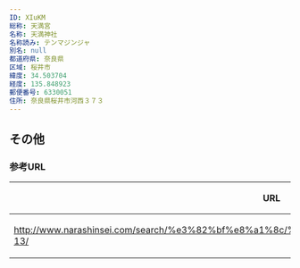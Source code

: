```yaml
---
ID: XIuKM
総称: 天満宮
名称: 天満神社
名称読み: テンマジンジャ
別名: null
都道府県: 奈良県
区域: 桜井市
緯度: 34.503704
経度: 135.848923
郵便番号: 6330051
住所: 奈良県桜井市河西３７３
---
```


## その他

### 参考URL

| URL                                                                                           | 説明   |
| --------------------------------------------------------------------------------------------- | ------ |
| http://www.narashinsei.com/search/%e3%82%bf%e8%a1%8c/%e5%a4%a9%e6%ba%80%e7%a5%9e%e7%a4%be-13/ | 神社庁 |

